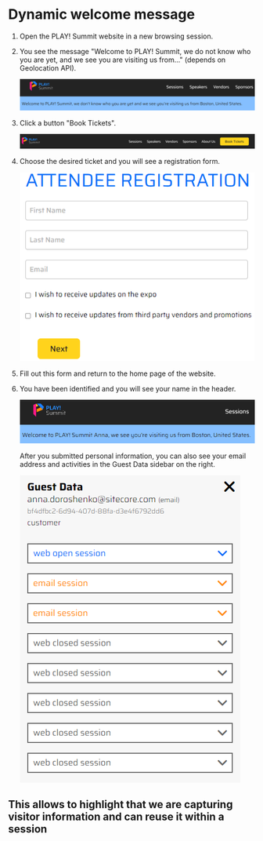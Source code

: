 # Dynamic welcome message

1. Open the PLAY! Summit website in a new browsing session.

1. You see the message "Welcome to PLAY! Summit, we do not know who you
   are yet, and we see you are visiting us from..." (depends on
   Geolocation API).

    ![Graphical user interface ](./media/image1.png)

1. Click a button "Book Tickets".

    ![Book tickets button](./media/image2.png)

1. Choose the desired ticket and you will see a registration form.

    ![Registration](./media/image3.png)

1. Fill out this form and return to the home page of the website.

1. You have been identified and you will see your name in the header.

    ![Welcome message](./media/image4.png)

    After you submitted personal information, you can also see your email address and activities in the Guest Data sidebar on the right.

    ![Graphical user interface, text](./media/image5.png)

## This allows to highlight that we are capturing visitor information and can reuse it within a session
